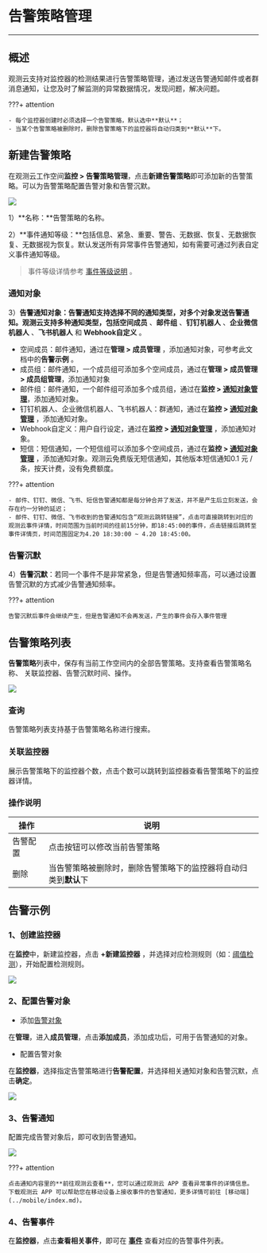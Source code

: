 # 告警策略管理
---

## 概述

观测云支持对监控器的检测结果进行告警策略管理，通过发送告警通知邮件或者群消息通知，让您及时了解监测的异常数据情况，发现问题，解决问题。

???+ attention

    - 每个监控器创建时必须选择一个告警策略，默认选中**默认**；   
    - 当某个告警策略被删除时，删除告警策略下的监控器将自动归类到**默认**下。

## 新建告警策略

在观测云工作空间**监控 > 告警策略管理**，点击**新建告警策略**即可添加新的告警策略。可以为告警策略配置告警对象和告警沉默。

![](img/monitor2.png)

1）**名称：**告警策略的名称。

2）**事件通知等级：**包括信息、紧急、重要、警告、无数据、恢复、无数据恢复、无数据视为恢复。默认发送所有异常事件告警通知，如有需要可通过列表自定义事件通知等级。

> 事件等级详情参考 [事件等级说明](monitor/event-level-description.md) 。

### 通知对象

3）**告警通知对象：**告警通知支持选择不同的通知类型，对多个对象发送告警通知。观测云支持多种通知类型，包括**空间成员** 、**邮件组** 、**钉钉机器人** 、**企业微信机器人** 、**飞书机器人** 和 **Webhook自定义** 。

- 空间成员：邮件通知，通过在**管理 > 成员管理** ，添加通知对象，可参考此文档中的**告警示例** 。
- 成员组：邮件通知，一个成员组可添加多个空间成员，通过在**管理 > 成员管理 > 成员组管理**，添加通知对象
- 邮件组：邮件通知，一个邮件组可添加多个成员组，通过在**监控 > [通知对象管理](notify-object.md)**，添加通知对象。
- 钉钉机器人、企业微信机器人、飞书机器人：群通知，通过在**监控 > [通知对象管理](notify-object.md)** ，添加通知对象。
- Webhook自定义：用户自行设定，通过在**监控 > [通知对象管理](notify-object.md)** ，添加通知对象。
- 短信：短信通知，一个短信组可以添加多个空间成员，通过在**监控 > [通知对象管理](notify-object.md)** ，添加通知对象。观测云免费版无短信通知，其他版本短信通知0.1 元 / 条，按天计费，没有免费额度。

???+ attention

    - 邮件、钉钉、微信、飞书、短信告警通知都是每分钟合并了发送，并不是产生后立刻发送，会存在约一分钟的延迟； 
    - 邮件、钉钉、微信、飞书收到的告警通知包含“观测云跳转链接”，点击可直接跳转到对应的观测云事件详情，时间范围为当前时间的往前15分钟，即18:45:00的事件，点击链接后跳转至事件详情页，时间范围固定为4.20 18:30:00 ~ 4.20 18:45:00。

### 告警沉默

4）**告警沉默**：若同一个事件不是非常紧急，但是告警通知频率高，可以通过设置告警沉默的方式减少告警通知频率。

???+ attention

    告警沉默后事件会继续产生，但是告警通知不会再发送，产生的事件会存入事件管理

## 告警策略列表

**告警策略**列表中，保存有当前工作空间内的全部告警策略。支持查看告警策略名称、 关联监控器、告警沉默时间、操作。

![](img/monitor12.png)

### 查询

告警策略列表支持基于告警策略名称进行搜索。

### 关联监控器

展示告警策略下的监控器个数，点击个数可以跳转到监控器查看告警策略下的监控器详情。

### 操作说明

| **操作** | **说明** |
| --- | --- |
| 告警配置 | 点击按钮可以修改当前告警策略 |
| 删除 | 当告警策略被删除时，删除告警策略下的监控器将自动归类到**默认**下 |

## 告警示例

### 1、创建监控器

在**监控**中，新建监控器，点击 **+新建监控器** ，并选择对应检测规则（如：[阈值检测](monitor/threshold-detection.md)），开始配置检测规则。

![](img/monitor10.png)

### 2、配置告警对象

- 添加[告警对象](notify-object.md)

在**管理**，进入**成员管理**，点击**添加成员**，添加成功后，可用于告警通知的对象。

- 配置告警对象

在**监控器**，选择指定告警策略进行**告警配置**，并选择相关通知对象和告警沉默，点击**确定**。

![](img/monitor3.png)

### 3、告警通知

配置完成告警对象后，即可收到告警通知。

![](img/1-alert-1129.png)

???+ attention

    点击通知内容里的**前往观测云查看**，您可以通过观测云 APP 查看异常事件的详情信息。下载观测云 APP 可以帮助您在移动设备上接收事件的告警通知，更多详情可前往 [移动端](../mobile/index.md)。


### 4、告警事件

在**监控器**，点击**查看相关事件**，即可在 **[事件](../events/index.md)** 查看对应的告警事件列表。
